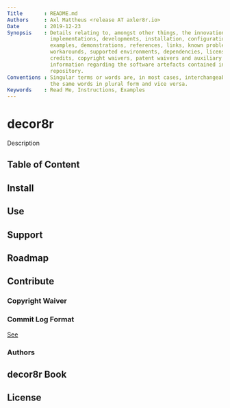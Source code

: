 ```yaml
---
Title       : README.md
Authors     : Axl Mattheus <release AT axler8r.io>
Date        : 2019-12-23
Synopsis    : Details relating to, amongst other things, the innovations,
              implementations, developments, installation, configuration, use,
              examples, demonstrations, references, links, known problems,
              workarounds, supported environments, dependencies, licensing,
              credits, copyright waivers, patent waivers and auxiliary
              information regarding the software artefacts contained in this
              repository.
Conventions : Singular terms or words are, in most cases, interchangeable with
              the same words in plural form and vice versa.
Keywords    : Read Me, Instructions, Examples
---
```

# decor8r #
<!-- Badges -->
Description

## Table of Content ##
<!--  -->

## Install ##
<!--  -->

## Use ##
<!--  -->

## Support ##
<!--  -->

## Roadmap ##
<!--  -->

## Contribute ##
### Copyright Waiver ###
### Commit Log Format ###
[See](https://chris.beams.io/posts/git-commit/)
### Authors ###

## decor8r Book ##
<!--  -->

## License ##

